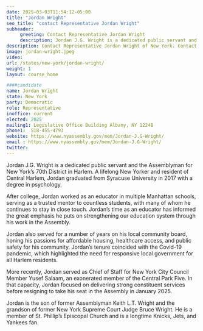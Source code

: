 ```yaml
---
date: 2025-03-03T11:54:12-05:00
title: "Jordan Wright"
seo_title: "contact Representative Jordan Wright"
subheader:
     greeting: Contact Representative Jordan Wright
     description: Jordan J.G. Wright is a dedicated public servant and the Assemblyman for New York’s 70th District in Harlem. A lifelong New Yorker and resident of Central Harlem, Jordan graduated from Syracuse University in 2017 with a degree in psychology. 
description: Contact Representative Jordan Wright of New York. Contact information for Jordan Wright includes email address, phone number, and mailing address.
image: jordan-wright.jpeg
video:
url: /states/new-york/jordan-wright/
weight: 1
layout: course_home

####candidate
name: Jordan Wright
state: New York
party: Democratic
role: Representative
inoffice: current
elected: 2025
mailing1: Legislative Office Building Albany, NY 12248
phone1:  518-455-4793
website: https://www.nyassembly.gov/mem/Jordan-J.G-Wright/
email : https://www.nyassembly.gov/mem/Jordan-J.G-Wright/
twitter: 
---
```

Jordan J.G. Wright is a dedicated public servant and the Assemblyman for New York’s 70th District in Harlem. A lifelong New Yorker and resident of Central Harlem, Jordan graduated from Syracuse University in 2017 with a degree in psychology. 

After college, Jordan worked as an educator in multiple Manhattan schools, serving as a trusted mentor to countless students, with many of whom he continues to stay in close touch. Jordan’s time as an educator has informed the great emphasis he puts on strengthening our education system through his work in the Assembly.

Jordan also served for a number of years on his local community board, honing his passions for affordable housing, healthcare access, and public safety for his community. Jordan’s tenure coincided with the Covid-19 pandemic, which highlighted the need for responsive local government for all Harlem residents. 

More recently, Jordan served as Chief of Staff for New York City Council Member Yusef Salaam, an exonerated member of the Central Park Five. In that capacity, Jordan focused on delivering strong constituent services before resigning to take his seat in the Assembly in January 2025. 

Jordan is the son of former Assemblyman Keith L.T. Wright and the grandson of former New York Supreme Court Judge Bruce Wright. He is a member of St. Phillip’s Episcopal Church and is a longtime Knicks, Jets, and Yankees fan.
